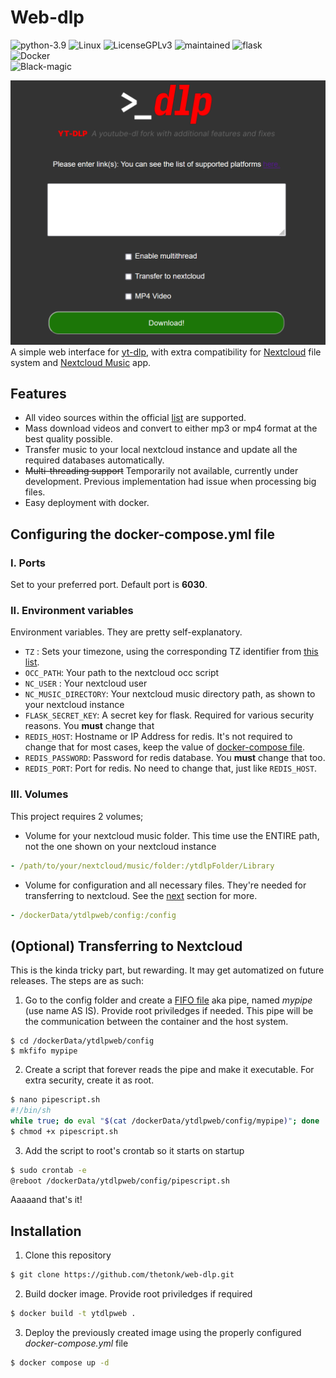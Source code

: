 # Web-dlp

<!--- BEGIN SHIELDS.IO --->
![python-3.9](https://img.shields.io/badge/python-v3.9-blue?style=flat-square&logo=python)
![Linux](https://img.shields.io/badge/os-linux-blueviolet?style=flat-square)
![LicenseGPLv3](https://img.shields.io/badge/License-GPLv3-blue.svg?style=flat-square)
![maintained](https://img.shields.io/badge/maintained%3F-yes-green?style=flat-square)
![flask](https://img.shields.io/badge/flask-2.3.2-green?style=flat-square&logo=flask)
<br>
![Docker](https://img.shields.io/badge/docker-%230db7ed.svg?style=for-the-badge&logo=docker&logoColor=white)
<br>
![Black-magic](https://img.shields.io/badge/powered%20with-black%20magic-purple?style=for-the-badge)
<!--- END SHIELDS.IO --->


![web-dlp](Images/web-dlp.png "web-dlp screenshot")
A simple web interface for [yt-dlp](https://github.com/yt-dlp/yt-dlp), with extra compatibility for [Nextcloud](https://nextcloud.com/) file system and [Nextcloud Music](https://apps.nextcloud.com/apps/music) app.

## Features
- All video sources within the official [list](https://github.com/yt-dlp/yt-dlp/blob/master/supportedsites.md) are supported.
- Mass download videos and convert to either mp3 or mp4 format at the best quality possible.
- Transfer music to your local nextcloud instance and update all the required databases automatically.
- ~~Multi-threading support~~ Temporarily not available, currently under development. Previous implementation had issue when processing big files.
- Easy deployment with docker.

## Configuring the docker-compose.yml file
### I. Ports
Set to your preferred port. Default port is **6030**.
### II. Environment variables
Environment variables. They are pretty self-explanatory.
- `TZ` : Sets your timezone, using the corresponding TZ identifier from [this list](https://en.m.wikipedia.org/wiki/List_of_tz_database_time_zones/).
- `OCC_PATH`: Your path to the nextcloud occ script
- `NC_USER` : Your nextcloud user
- `NC_MUSIC_DIRECTORY`: Your nextcloud music directory path, as shown to your nextcloud instance
- `FLASK_SECRET_KEY`: A secret key for flask. Required for various security reasons. You **must** change that
- `REDIS_HOST`: Hostname or IP Address for redis. It's not required to change that for most cases, keep the value of [docker-compose file](docker-compose.yml).
- `REDIS_PASSWORD`: Password for redis database. You **must** change that too.
- `REDIS_PORT`: Port for redis. No need to change that, just like `REDIS_HOST`.

### III. Volumes
This project requires 2 volumes;
- Volume for your nextcloud music folder. This time use the ENTIRE path, not the one shown on your nextcloud instance
```yml
- /path/to/your/nextcloud/music/folder:/ytdlpFolder/Library
```
- Volume for configuration and all necessary files. They're needed for transferring to nextcloud. See the [next](#optional-transferring-to-nextcloud) section for more.
```yml
- /dockerData/ytdlpweb/config:/config
```

## (Optional) Transferring to Nextcloud
This is the kinda tricky part, but rewarding. It may get automatized on future releases. The steps are as such:
1. Go to the config folder and create a [FIFO file](https://man7.org/linux/man-pages/man7/fifo.7.html) aka pipe, named _mypipe_ (use name AS IS). Provide root priviledges if needed. This pipe will be the communication between the container and the host system.

```shell
$ cd /dockerData/ytdlpweb/config
$ mkfifo mypipe
```
2. Create a script that forever reads the pipe and make it executable. For extra security, create it as root.
```sh
$ nano pipescript.sh
#!/bin/sh
while true; do eval "$(cat /dockerData/ytdlpweb/config/mypipe)"; done
$ chmod +x pipescript.sh
```
3. Add the script to root's crontab so it starts on startup
```sh
$ sudo crontab -e
@reboot /dockerData/ytdlpweb/config/pipescript.sh
```
Aaaaand that's it!

## Installation
1. Clone this repository

```sh
$ git clone https://github.com/thetonk/web-dlp.git
```
2. Build docker image. Provide root priviledges if required

```sh
$ docker build -t ytdlpweb .
```
3. Deploy the previously created image using the properly configured _docker-compose.yml_ file

```sh
$ docker compose up -d
```
